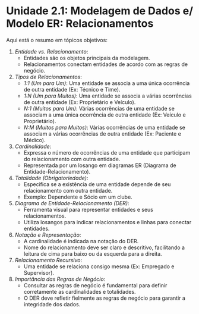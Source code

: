 # Unidade 2.1: Modelagem de Dados e/ Modelo ER: Relacionamentos

Aqui está o resumo em tópicos objetivos:

1. *Entidade vs. Relacionamento*:
    - Entidades são os objetos principais da modelagem.
    - Relacionamentos conectam entidades de acordo com as regras de negócio.
2. *Tipos de Relacionamentos*:
    - *1:1 (Um para Um)*: Uma entidade se associa a uma única ocorrência de outra entidade (Ex: Técnico e Time).
    - *1:N (Um para Muitos)*: Uma entidade se associa a várias ocorrências de outra entidade (Ex: Proprietário e Veículo).
    - *N:1 (Muitos para Um)*: Várias ocorrências de uma entidade se associam a uma única ocorrência de outra entidade (Ex: Veículo e Proprietário).
    - *N:M (Muitos para Muitos)*: Várias ocorrências de uma entidade se associam a várias ocorrências de outra entidade (Ex: Paciente e Médico).
3. *Cardinalidade*:
    - Expressa o número de ocorrências de uma entidade que participam do relacionamento com outra entidade.
    - Representada por um losango em diagramas ER (Diagrama de Entidade-Relacionamento).
4. *Totalidade (Obrigatoriedade)*:
    - Especifica se a existência de uma entidade depende de seu relacionamento com outra entidade.
    - Exemplo: Dependente e Sócio em um clube.
5. *Diagrama de Entidade-Relacionamento (DER)*:
    - Ferramenta visual para representar entidades e seus relacionamentos.
    - Utiliza losangos para indicar relacionamentos e linhas para conectar entidades.
6. *Notação e Representação*:
    - A cardinalidade é indicada na notação do DER.
    - Nome do relacionamento deve ser claro e descritivo, facilitando a leitura de cima para baixo ou da esquerda para a direita.
7. *Relacionamento Recursivo*:
    - Uma entidade se relaciona consigo mesma (Ex: Empregado e Supervisor).
8. *Importância das Regras de Negócio*:
    - Consultar as regras de negócio é fundamental para definir corretamente as cardinalidades e totalidades.
    - O DER deve refletir fielmente as regras de negócio para garantir a integridade dos dados.